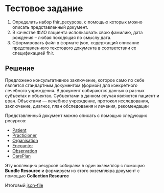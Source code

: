 # Тестовое задание

1. Определить набор fhir_ресурсов, с помощью которых можно описать представленный документ.
1. В качестве ФИО пациента использовать свою фамилию, дата рождения – любая походящая по смыслу дата.
1. Сформировать файл в формате json, содержащий описание представленного текстового документа в соответствии со спецификацией fhir.

## Решение

Предложено консультативное заключение, которое само по себе является стандартным документом (формой) для конкретного лечебного учреждения.
В документ собираются данных о разных субъектах и объектах.
Субъектами в данном случая являются пациент и врач. Объектами — лечебное учреждение, протокол исследования, заключение, диагноз, план обследования и лечения, рекомендации

Представленный документ можно описать с помощью следующих ресурсов:

- [Patient](/patient.fhir.json)
- [Practicioner](/practitioner.fhir.json)
- [Organisation](/organisation.fhir.json)
- [Encounter](/encounter.fhir.json)
- [Observation](/observation_abd_tend.fhir.json)
- [CarePlan](/care_plan_diet.fhir.json)

Эту коллекцию ресурсов собираем в один экземпляр с помощью **Bundle Resource** и формируем из этого экземпляра документ с помощью **Collection Resource**

Итоговый [json-file](/result.fhir.json)
